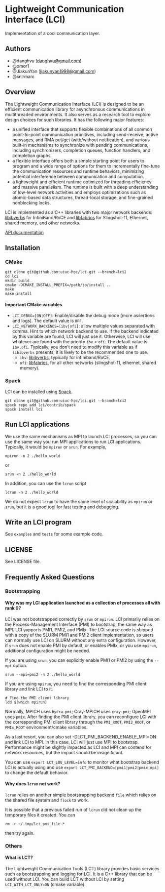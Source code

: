 # Lightweight Communication Interface (LCI)
Implementation of a cool communication layer.

## Authors

- \@danghvu (danghvu@gmail.com)
- \@omor1
- \@JiakunYan (jiakunyan1998@gmail.com)
- \@snirmarc

## Overview

The Lightweight Communication Interface (LCI) is designed to be an efficient communication library
for asynchronous communications in multithreaded environments. It also serves as a research tool to 
explore design choices for such libraries. It has the following major features:
- a unified interface that supports flexible combinations of all common point-to-point 
  communication primitives, including send-receive, active messages, and 
  RMA put/get (with/without notification), and various built-in mechanisms to synchronize 
  with pending communications, including synchronizers, completion queues, function handlers, 
  and completion graphs.
- a flexible interface offers both a simple starting point for users to program and a wide range of options 
  for them to incrementally fine-tune the communication resources and runtime behaviors, 
  minimizing potential interference between communication and computation.
- a lightweight and efficient runtime optimized for threading efficiency and massive parallelism. 
  The runtime is built with a deep understanding of low-level network activities and employs optimizations 
  such as atomic-based data structures, thread-local storage, and fine-grained nonblocking locks.

LCI is implemented as a C++ libraries with two major network backends: 
[libibverbs](https://github.com/linux-rdma/rdma-core/blob/master/Documentation/libibverbs.md) for InfiniBand/RoCE and 
[libfabrics](https://ofiwg.github.io/libfabric/) for Slingshot-11, Ethernet, shared memory, and other networks.

[API documentation](https://uiuc-hpc.github.io/lci/html/modules.html)

## Installation
### CMake

```
git clone git@github.com:uiuc-hpc/lci.git --branch=lci2
cd lci
mkdir build
cmake -DCMAKE_INSTALL_PREFIX=/path/to/install ..
make
make install
```

#### Important CMake variables
- `LCI_DEBUG=[ON|OFF]`: Enable/disable the debug mode (more assertions and logs).
  The default value is `OFF`.
- `LCI_NETWORK_BACKENDS=[ibv|ofi]`: allow multiple values separated with comma.
  Hint to which network backend to use. 
  If the backend indicated by this variable are found, LCI will just use it.
  Otherwise, LCI will use whatever are found with the priority `ibv` > `ofi`.
  The default value is `ibv,ofi`. Typically, you don't need to
  modify this variable as if `libibverbs` presents, it is likely to be the recommended one to use.
  - `ibv`: [libibverbs](https://github.com/linux-rdma/rdma-core/blob/master/Documentation/libibverbs.md), 
    typically for infiniband/RoCE.
  - `ofi`: [libfabrics](https://ofiwg.github.io/libfabric/), 
    for all other networks (slingshot-11, ethernet, shared memory). 

### Spack
LCI can be installed using [Spack](https://spack.io/).
```
git clone git@github.com:uiuc-hpc/lci.git --branch=lci2
spack repo add lci/contrib/spack
spack install lci
```

## Run LCI applications

We use the same mechanisms as MPI to launch LCI processes, so you can use the same way
you run MPI applications to run LCI applications. Typically, it would be `mpirun` or
`srun`. For example,
```
mpirun -n 2 ./hello_world
```
or
```
srun -n 2 ./hello_world
```

In addition, you can use the `lcrun` script
```
lcrun -n 2 ./hello_world
```

We do not expect `lcrun` to have the same level of scalability as `mpirun` or `srun`,
but it is a good tool for fast testing and debugging.

## Write an LCI program

See `examples` and `tests` for some example code.

## LICENSE
See LICENSE file.

## Frequently Asked Questions
### Bootstrapping
#### Why was my LCI application launched as a collection of processes all with rank 0?
LCI was not bootstrapped correctly by `srun` or `mpirun`. LCI primarily relies on the
Process-Management Interface (PMI) to bootstrap, the same way as MPI. LCI supports
PMI1, PMI2, and PMIx. The LCI source code is shipped with a copy of the SLURM PMI1
and PMI2 client implementation, so users can normally use LCI on SLURM without any
extra configuration. However, if `srun` does not enable PMI by default, or
enables PMIx, or you use `mpirun`, additional configuration might be needed.

If you are using `srun`, you can explicitly enable PMI1 or PMI2 by using the `--mpi`
option.
```
srun --mpi=pmi2 -n 2 ./hello_world
```

If you are using `mpirun`, you need to find the corresponding PMI client library
and link LCI to it.
```
# Find the PMI client library
ldd $(which mpirun)
```

Normally, MPICH uses `hydra-pmi`; Cray-MPICH uses `cray-pmi`; OpenMPI uses `pmix`.
After finding the PMI client library, you can reconfigure LCI with the corresponding
PMI client library through the `PMI_ROOT`, `PMI2_ROOT`, or `PMIx_ROOT` environment/cmake
variables.

As a last resort, you can also set -DLCT_PMI_BACKEND_ENABLE_MPI=ON and link LCI to MPI. 
In this case, LCI will just use MPI to bootstrap. Performance might be slightly impacted 
as LCI and MPI can contend for network resources, but the impact should be insignificant.

You can use `export LCT_LOG_LEVEL=info` to monitor what bootstrap backend LCI is actually using 
and use `export LCT_PMI_BACKEND=[pmi1|pmi2|pmix|mpi]` to change the default behavior.

#### Why does `lcrun` not work?
`lcrun` relies on another simple bootstrapping backend `file` which relies on the shared file
system and `flock` to work.

It is possible that a previous failed run of `lcrun` did not clean up the temporary files
it created. You can
```
rm -r ~/.tmp/lct_pmi_file-*
```
then try again.

### Others
#### What is LCT?
The Lightweight Communication Tools (LCT) library provides basic services such as bootstrapping
and logging for LCI. It is a C++ library that can be used without LCI. You can build LCT without
LCI by setting `LCI_WITH_LCT_ONLY=ON` (cmake variable).
